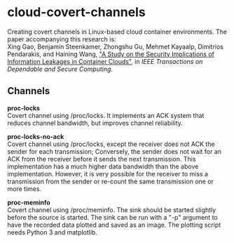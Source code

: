# cloud-covert-channels
Creating covert channels in Linux-based cloud container environments. The paper accompanying this research is:  
Xing Gao, Benjamin Steenkamer, Zhongshu Gu, Mehmet Kayaalp, Dimitrios Pendarakis, and Haining Wang, ["A Study on the Security Implications of Information Leakages in Container Clouds"](https://ieeexplore.ieee.org/document/8523802), in *IEEE Transactions on Dependable and Secure Computing*.

## Channels
**proc-locks**  
Covert channel using /proc/locks. It implements an ACK system that reduces 
channel bandwidth, but improves channel reliability.

**proc-locks-no-ack**  
Covert channel using /proc/locks, except the receiver does not ACK the sender 
for each transmission; Conversely, the sender does not wait for an ACK from the 
receiver before it sends the next transmission. This implementation has a much 
higher data bandwidth than the above implementation. However, it is very 
possible for the receiver to miss a transmission from the sender or re-count 
the same transmission one or more times.  

**proc-meminfo**  
Covert channel using /proc/meminfo. The sink should be started slightly before 
the source is started. The sink can be run with a "-p" argument to have the 
recorded data plotted and saved as an image. The plotting script needs Python 3 
and matplotlib.
